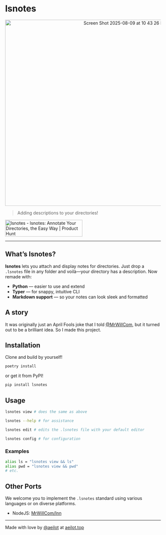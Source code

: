 # lsnotes 

<div style="text-align:center">
<img width="762" height="600" alt="Screen Shot 2025-08-09 at 10 43 26 PM" src="https://github.com/user-attachments/assets/42f09502-402d-4397-af98-7f2cefff99f5" />
</div>

> Adding descriptions to your directories!

<a href="https://www.producthunt.com/products/lsnotes?embed=true&utm_source=badge-featured&utm_medium=badge&utm_source=badge-lsnotes" target="_blank"><img src="https://api.producthunt.com/widgets/embed-image/v1/featured.svg?post_id=1003495&theme=light&t=1754755647427" alt="lsnotes - lsnotes&#0058;&#0032;Annotate&#0032;Your&#0032;Directories&#0044;&#0032;the&#0032;Easy&#0032;Way | Product Hunt" style="width: 250px; height: 54px;" width="250" height="54" /></a>

---

## What’s lsnotes?

**lsnotes** lets you attach and display notes for directories. Just drop a `.lsnotes` file in any folder and voilà—your directory has a description. Now remade with:

- **Python** — easier to use and extend  
- **Typer** — for snappy, intuitive CLI  
- **Markdown support** — so your notes can look sleek and formatted

## A story
It was originally just an April Fools joke that I told [@MrWillCom](https://github.com/MrWillCom), but it turned out to be a brilliant idea. So I made this project.

## Installation

Clone and build by yourself!
```sh
poetry install
```

or get it from PyPI!

```sh
pip install lsnotes
```

## Usage

```sh
lsnotes view # does the same as above

lsnotes --help # for assistance

lsnotes edit # edits the .lsnotes file with your default editor

lsnotes config # for configuration
```

### Examples

```sh
alias ls = "lsnotes view && ls"
alias pwd = "lsnotes view && pwd"
# etc.
```

## Other Ports

We welcome you to implement the `.lsnotes` standard using various languages or on diverse platforms.

- NodeJS: [MrWillCom/lnn](https://github.com/MrWillCom/lnn)

---
Made with love by [@aeilot](https://github.com/aeilot) at [aeilot.top](https://aeilot.top)
